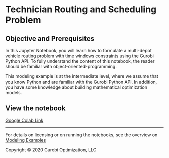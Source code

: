 # Technician Routing and Scheduling Problem

## Objective and Prerequisites

In this Jupyter Notebook, you will learn how to formulate a multi-depot vehicle routing problem with time windows 
constraints using the Gurobi Python API. To fully understand the content of this notebook, the reader should be 
familiar with object-oriented-programming.

This modeling example is at the intermediate level, where we assume that you know Python and are familiar with the 
Gurobi Python API. In addition, you have some knowledge about building mathematical optimization models.


## View the notebook

[Google Colab Link](https://colab.research.google.com/github/Gurobi/modeling-examples/blob/master/technician_routing_scheduling/technician_routing_scheduling_gcl.ipynb)


----
For details on licensing or on running the notebooks, see the overview on [Modeling Examples](../)

Copyright © 2020 Gurobi Optimization, LLC

